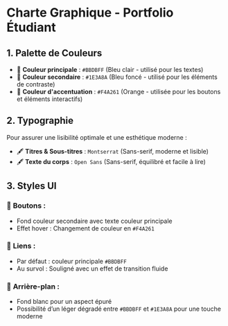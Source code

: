 # **Charte Graphique - Portfolio Étudiant**

## **1. Palette de Couleurs**

- 🎨 **Couleur principale** : `#BBDBFF` (Bleu clair - utilisé pour les textes)
- 🎨 **Couleur secondaire** : `#1E3A8A` (Bleu foncé - utilisé pour les éléments de contraste)
- 🎨 **Couleur d'accentuation** : `#F4A261` (Orange - utilisée pour les boutons et éléments interactifs)

## **2. Typographie**

Pour assurer une lisibilité optimale et une esthétique moderne :

- 🖋 **Titres & Sous-titres** : `Montserrat` (Sans-serif, moderne et lisible)
- 🖋 **Texte du corps** : `Open Sans` (Sans-serif, équilibré et facile à lire)

## **3. Styles UI**

### 📌 **Boutons** :  
- Fond couleur secondaire avec texte couleur principale  
- Effet hover : Changement de couleur en `#F4A261`  

### 📌 **Liens** :  
- Par défaut : couleur principale `#BBDBFF`  
- Au survol : Souligné avec un effet de transition fluide  

### 📌 **Arrière-plan** :  
- Fond blanc pour un aspect épuré  
- Possibilité d’un léger dégradé entre `#BBDBFF` et `#1E3A8A` pour une touche moderne  

